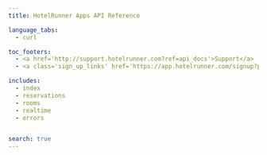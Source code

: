 ```yaml
---
title: HotelRunner Apps API Reference

language_tabs:
  - curl

toc_footers:
  - <a href='http://support.hotelrunner.com?ref=api_docs'>Support</a>
  - <a class='sign_up_links' href='https://app.hotelrunner.com/signup?pk_campaign=api_docs'><span>SIGN UP FREE</span></a>

includes:
  - index
  - reservations
  - rooms
  - realtime
  - errors


search: true
---
```


